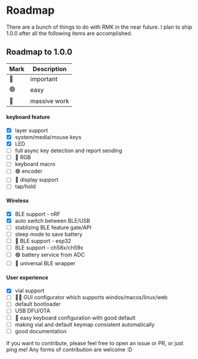 # Roadmap

There are a bunch of things to do with RMK in the near future. I plan to ship 1.0.0 after all the following items are accomplished.

## Roadmap to 1.0.0

| Mark | Description |
| ---- | ----------- |
|  🔴  | important   |
|  🟢  | easy        |
|  🔵  | massive work|


#### keyboard feature
  - [x] layer support
  - [x] system/media/mouse keys
  - [x] LED
  - [ ] full async key detection and report sending
  - [ ] 🔴 RGB
  - [ ] keyboard macro
  - [ ] 🟢 encoder
  - [ ] 🔵 display support
  - [ ] tap/hold

#### Wireless
  - [x] BLE support - nRF
  - [x] auto switch between BLE/USB
  - [ ] stablizing BLE feature gate/API
  - [ ] sleep mode to save battery
  - [ ] 🔴 BLE support - esp32
  - [ ] BLE support - ch58x/ch59x
  - [ ] 🟢 battery service from ADC
  - [ ] 🔵 universal BLE wrapper

#### User experience
  - [x] vial support
  - [ ] 🔴🔵 GUI configurator which supports windos/macos/linux/web
  - [ ] default bootloader
  - [ ] USB DFU/OTA
  - [ ] 🔴 easy keyboard configuration with good default
  - [ ] making vial and default keymap consistent automatically
  - [ ] good documentation

If you want to contribute, please feel free to open an issue or PR, or just ping me! Any forms of contribution are welcome :D

